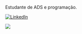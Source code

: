 Estudante de ADS e programação.



[![LinkedIn](https://img.shields.io/badge/LinkedIn-%230077B5.svg?logo=linkedin&logoColor=white)](https://linkedin.com/in/https://www.linkedin.com/in/deybson-fellipe-015474254/) 



[![](https://visitcount.itsvg.in/api?id=DeybsonFellipe&icon=0&color=0)](https://visitcount.itsvg.in)

<!-- Proudly created with GPRM ( https://gprm.itsvg.in ) -->
